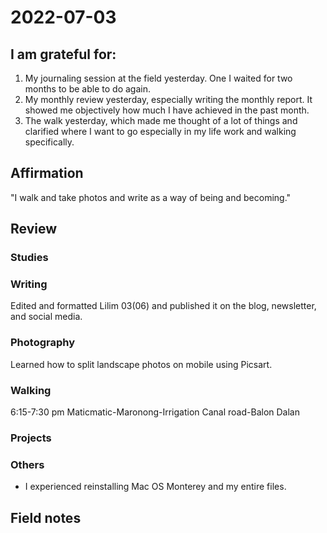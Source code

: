 # 2022-07-03

## I am grateful for:
1. My journaling session at the field yesterday. One I waited for two months to be able to do again.
2. My monthly review yesterday, especially writing the monthly report. It showed me objectively how much I have achieved in the past month.
3. The walk yesterday, which made me thought of a lot of things and clarified where I want to go especially in my life work and walking specifically.

## Affirmation

"I walk and take photos and write as a way of being and becoming."

## Review
### Studies

### Writing

Edited and formatted Lilim 03(06) and published it on the blog, newsletter, and social media.

### Photography

Learned how to split landscape photos on mobile using Picsart.

### Walking

6:15-7:30 pm
Maticmatic-Maronong-Irrigation Canal road-Balon Dalan

### Projects

### Others

- I experienced reinstalling Mac OS Monterey and my entire files.

## Field notes
